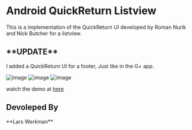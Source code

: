<h1>Android QuickReturn Listview</h1>

This is a implementation of the QuickReturn UI developed by Roman Nurik and Nick Butcher for a listview. 

<h2>**UPDATE**</h2>
I added a QuickReturn UI for a footer, Just like in the G+ app.

![image](https://lh3.googleusercontent.com/-eBE7zTgSYqA/UMuRHF9DnQI/AAAAAAAAASI/TjEjeXlzZ-k//framed_device-2012-12-14-214259.png)
![image](https://lh5.googleusercontent.com/-W8po_yHXh8Y/UJQYJs5SDhI/AAAAAAAAAJQ/1NSAAtCUqAI//QuickReturnListView1.png)
![image](https://lh3.googleusercontent.com/-irOPY6vGZ_g/UJQYJrscGCI/AAAAAAAAAJM/0lWAyt8l_E0//QuickReturnListView2.png)

watch the demo at [here](https://www.youtube.com/watch?v=wKn6nJWwkrk&feature=youtu.be)

<h2>Devoleped By</h2>
**Lars Werkman**
